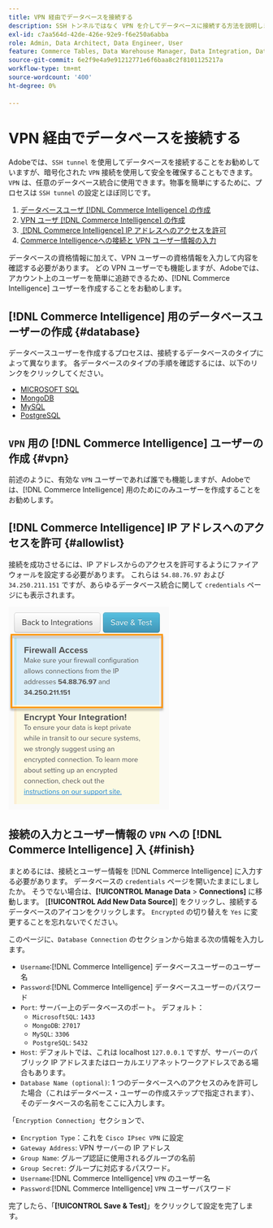 ```yaml
---
title: VPN 経由でデータベースを接続する
description: SSH トンネルではなく VPN を介してデータベースに接続する方法を説明します。
exl-id: c7aa564d-42de-426e-92e9-f6e250a6abba
role: Admin, Data Architect, Data Engineer, User
feature: Commerce Tables, Data Warehouse Manager, Data Integration, Data Import/Export
source-git-commit: 6e2f9e4a9e91212771e6f6baa8c2f8101125217a
workflow-type: tm+mt
source-wordcount: '400'
ht-degree: 0%

---
```


# VPN 経由でデータベースを接続する

Adobeでは、`SSH tunnel` を使用してデータベースを接続することをお勧めしていますが、暗号化された `VPN` 接続を使用して安全を確保することもできます。 `VPN` は、任意のデータベース統合に使用できます。物事を簡単にするために、プロセスは `SSH tunnel` の設定とほぼ同じです。

1. [データベースユーザ  [!DNL Commerce Intelligence]  の作成](#database)
1. [VPN ユーザ  [!DNL Commerce Intelligence]  の作成](#vpn)
1. [&#x200B; [!DNL Commerce Intelligence] IP アドレスへのアクセスを許可](#allowlist)
1. [Commerce Intelligenceへの接続と VPN ユーザー情報の入力](#finish)

データベースの資格情報に加えて、VPN ユーザーの資格情報を入力して内容を確認する必要があります。 どの VPN ユーザーでも機能しますが、Adobeでは、アカウント上のユーザーを簡単に追跡できるため、[!DNL Commerce Intelligence] ユーザーを作成することをお勧めします。

## [!DNL Commerce Intelligence] 用のデータベースユーザーの作成 {#database}

データベースユーザーを作成するプロセスは、接続するデータベースのタイプによって異なります。 各データベースのタイプの手順を確認するには、以下のリンクをクリックしてください。

* [MICROSOFT SQL](../integrations/microsoft-sql-server.md)
* [MongoDB](../integrations/databases-via-a-vpn.md)
* [MySQL](../integrations/mysql-via-a-direct-connection.md)
* [PostgreSQL](../integrations/postgresql.md)

## `VPN` 用の [!DNL Commerce Intelligence] ユーザーの作成 {#vpn}

前述のように、有効な `VPN` ユーザーであれば誰でも機能しますが、Adobeでは、[!DNL Commerce Intelligence] 用のためにのみユーザーを作成することをお勧めします。

## [!DNL Commerce Intelligence] IP アドレスへのアクセスを許可 {#allowlist}

接続を成功させるには、IP アドレスからのアクセスを許可するようにファイアウォールを設定する必要があります。 これらは `54.88.76.97` および `34.250.211.151` ですが、あらゆるデータベース統合に関して `credentials` ページにも表示されます。

![MBI_Allow_Access_IPs.png](../../../assets/MBI_allow_access_IPs.png)

## 接続の入力とユーザー情報の `VPN` への [!DNL Commerce Intelligence] 入 {#finish}

まとめるには、接続とユーザー情報を [!DNL Commerce Intelligence] に入力する必要があります。 データベースの `credentials` ページを開いたままにしましたか。 そうでない場合は、**[!UICONTROL Manage Data** > **Connections]** に移動します。 [**[!UICONTROL Add New Data Source]**] をクリックし、接続するデータベースのアイコンをクリックします。 `Encrypted` の切り替えを `Yes` に変更することを忘れないでください。

このページに、`Database Connection` のセクションから始まる次の情報を入力します。

* `Username`:[!DNL Commerce Intelligence] データベースユーザーのユーザー名
* `Password`:[!DNL Commerce Intelligence] データベースユーザーのパスワード
* `Port`: サーバー上のデータベースのポート。 デフォルト：
   * `MicrosoftSQL`: `1433`
   * `MongoDB`: `27017`
   * `MySQL`: `3306`
   * `PostgreSQL`: `5432`
* `Host`: デフォルトでは、これは localhost `127.0.0.1` ですが、サーバーのパブリック IP アドレスまたはローカルエリアネットワークアドレスである場合もあります。
* `Database Name (optional)`: 1 つのデータベースへのアクセスのみを許可した場合（これはデータベース・ユーザーの作成ステップで指定されます）、そのデータベースの名前をここに入力します。

「`Encryption Connection`」セクションで、

* `Encryption Type`：これを `Cisco IPsec VPN` に設定
* `Gateway Address`: VPN サーバーの IP アドレス
* `Group Name`: グループ認証に使用されるグループの名前
* `Group Secret`: グループに対応するパスワード。
* `Username`:[!DNL Commerce Intelligence] `VPN` のユーザー名
* `Password`:[!DNL Commerce Intelligence] `VPN` ユーザーパスワード

完了したら、「**[!UICONTROL Save & Test]**」をクリックして設定を完了します。
